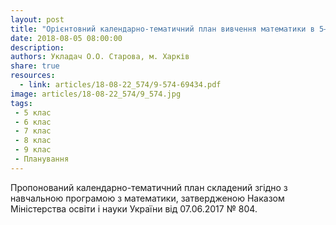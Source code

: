 ```yaml
---
layout: post
title: "Орієнтовний календарно-тематичний план вивчення математики в 5–8 класах"
date: 2018-08-05 08:00:00
description:
authors: Укладач О.О. Старова, м. Харків
share: true
resources:
  - link: articles/18-08-22_574/9-574-69434.pdf
image: articles/18-08-22_574/9_574.jpg
tags:
 - 5 клас
 - 6 клас
 - 7 клас
 - 8 клас
 - 9 клас
 - Планування
---
```


 Пропонований календарно-тематичний план складений згідно з навчальною програмою з математики, затвердженою Наказом Міністерства освіти і науки України від 07.06.2017 № 804.

